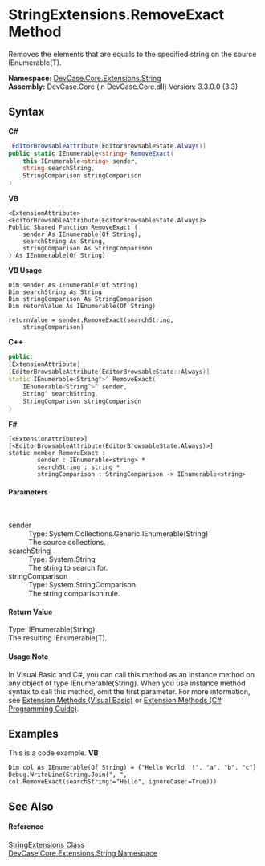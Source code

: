 # StringExtensions.RemoveExact Method 
 

Removes the elements that are equals to the specified string on the source IEnumerable(T).

**Namespace:**&nbsp;<a href="N_DevCase_Core_Extensions_String">DevCase.Core.Extensions.String</a><br />**Assembly:**&nbsp;DevCase.Core (in DevCase.Core.dll) Version: 3.3.0.0 (3.3)

## Syntax

**C#**<br />
``` C#
[EditorBrowsableAttribute(EditorBrowsableState.Always)]
public static IEnumerable<string> RemoveExact(
	this IEnumerable<string> sender,
	string searchString,
	StringComparison stringComparison
)
```

**VB**<br />
``` VB
<ExtensionAttribute>
<EditorBrowsableAttribute(EditorBrowsableState.Always)>
Public Shared Function RemoveExact ( 
	sender As IEnumerable(Of String),
	searchString As String,
	stringComparison As StringComparison
) As IEnumerable(Of String)
```

**VB Usage**<br />
``` VB Usage
Dim sender As IEnumerable(Of String)
Dim searchString As String
Dim stringComparison As StringComparison
Dim returnValue As IEnumerable(Of String)

returnValue = sender.RemoveExact(searchString, 
	stringComparison)
```

**C++**<br />
``` C++
public:
[ExtensionAttribute]
[EditorBrowsableAttribute(EditorBrowsableState::Always)]
static IEnumerable<String^>^ RemoveExact(
	IEnumerable<String^>^ sender, 
	String^ searchString, 
	StringComparison stringComparison
)
```

**F#**<br />
``` F#
[<ExtensionAttribute>]
[<EditorBrowsableAttribute(EditorBrowsableState.Always)>]
static member RemoveExact : 
        sender : IEnumerable<string> * 
        searchString : string * 
        stringComparison : StringComparison -> IEnumerable<string> 

```


#### Parameters
&nbsp;<dl><dt>sender</dt><dd>Type: System.Collections.Generic.IEnumerable(String)<br />The source collections.</dd><dt>searchString</dt><dd>Type: System.String<br />The string to search for.</dd><dt>stringComparison</dt><dd>Type: System.StringComparison<br />The string comparison rule.</dd></dl>

#### Return Value
Type: IEnumerable(String)<br />The resulting IEnumerable(T).

#### Usage Note
In Visual Basic and C#, you can call this method as an instance method on any object of type IEnumerable(String). When you use instance method syntax to call this method, omit the first parameter. For more information, see <a href="https://docs.microsoft.com/dotnet/visual-basic/programming-guide/language-features/procedures/extension-methods">Extension Methods (Visual Basic)</a> or <a href="https://docs.microsoft.com/dotnet/csharp/programming-guide/classes-and-structs/extension-methods">Extension Methods (C# Programming Guide)</a>.

## Examples
This is a code example. 
**VB**<br />
``` VB
Dim col As IEnumerable(Of String) = {"Hello World !!", "a", "b", "c"}
Debug.WriteLine(String.Join(", ", col.RemoveExact(searchString:="Hello", ignoreCase:=True)))
```


## See Also


#### Reference
<a href="T_DevCase_Core_Extensions_String_StringExtensions">StringExtensions Class</a><br /><a href="N_DevCase_Core_Extensions_String">DevCase.Core.Extensions.String Namespace</a><br />
